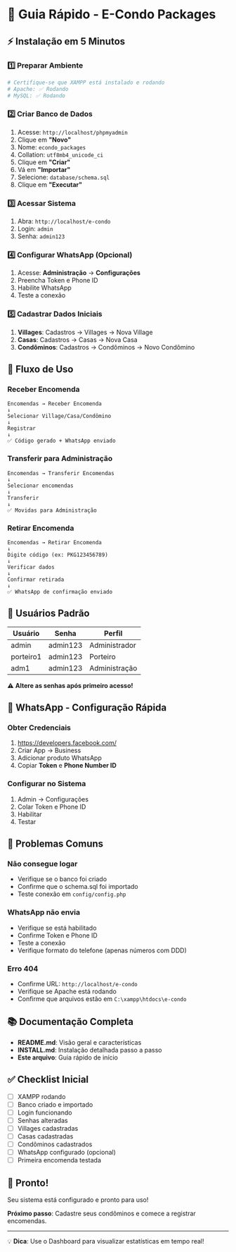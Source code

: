 # 🚀 Guia Rápido - E-Condo Packages

## ⚡ Instalação em 5 Minutos

### 1️⃣ Preparar Ambiente
```bash
# Certifique-se que XAMPP está instalado e rodando
# Apache: ✅ Rodando
# MySQL: ✅ Rodando
```

### 2️⃣ Criar Banco de Dados
1. Acesse: `http://localhost/phpmyadmin`
2. Clique em **"Novo"**
3. Nome: `econdo_packages`
4. Collation: `utf8mb4_unicode_ci`
5. Clique em **"Criar"**
6. Vá em **"Importar"**
7. Selecione: `database/schema.sql`
8. Clique em **"Executar"**

### 3️⃣ Acessar Sistema
1. Abra: `http://localhost/e-condo`
2. Login: `admin`
3. Senha: `admin123`

### 4️⃣ Configurar WhatsApp (Opcional)
1. Acesse: **Administração** → **Configurações**
2. Preencha Token e Phone ID
3. Habilite WhatsApp
4. Teste a conexão

### 5️⃣ Cadastrar Dados Iniciais
1. **Villages**: Cadastros → Villages → Nova Village
2. **Casas**: Cadastros → Casas → Nova Casa
3. **Condôminos**: Cadastros → Condôminos → Novo Condômino

## 🎯 Fluxo de Uso

### Receber Encomenda
```
Encomendas → Receber Encomenda
↓
Selecionar Village/Casa/Condômino
↓
Registrar
↓
✅ Código gerado + WhatsApp enviado
```

### Transferir para Administração
```
Encomendas → Transferir Encomendas
↓
Selecionar encomendas
↓
Transferir
↓
✅ Movidas para Administração
```

### Retirar Encomenda
```
Encomendas → Retirar Encomenda
↓
Digite código (ex: PKG123456789)
↓
Verificar dados
↓
Confirmar retirada
↓
✅ WhatsApp de confirmação enviado
```

## 👥 Usuários Padrão

| Usuário | Senha | Perfil |
|---------|-------|--------|
| admin | admin123 | Administrador |
| porteiro1 | admin123 | Porteiro |
| adm1 | admin123 | Administração |

⚠️ **Altere as senhas após primeiro acesso!**

## 📱 WhatsApp - Configuração Rápida

### Obter Credenciais
1. https://developers.facebook.com/
2. Criar App → Business
3. Adicionar produto WhatsApp
4. Copiar **Token** e **Phone Number ID**

### Configurar no Sistema
1. Admin → Configurações
2. Colar Token e Phone ID
3. Habilitar
4. Testar

## 🔧 Problemas Comuns

### Não consegue logar
- Verifique se o banco foi criado
- Confirme que o schema.sql foi importado
- Teste conexão em `config/config.php`

### WhatsApp não envia
- Verifique se está habilitado
- Confirme Token e Phone ID
- Teste a conexão
- Verifique formato do telefone (apenas números com DDD)

### Erro 404
- Confirme URL: `http://localhost/e-condo`
- Verifique se Apache está rodando
- Confirme que arquivos estão em `C:\xampp\htdocs\e-condo`

## 📚 Documentação Completa

- **README.md**: Visão geral e características
- **INSTALL.md**: Instalação detalhada passo a passo
- **Este arquivo**: Guia rápido de início

## ✅ Checklist Inicial

- [ ] XAMPP rodando
- [ ] Banco criado e importado
- [ ] Login funcionando
- [ ] Senhas alteradas
- [ ] Villages cadastradas
- [ ] Casas cadastradas
- [ ] Condôminos cadastrados
- [ ] WhatsApp configurado (opcional)
- [ ] Primeira encomenda testada

## 🎉 Pronto!

Seu sistema está configurado e pronto para uso!

**Próximo passo**: Cadastre seus condôminos e comece a registrar encomendas.

---

💡 **Dica**: Use o Dashboard para visualizar estatísticas em tempo real!
